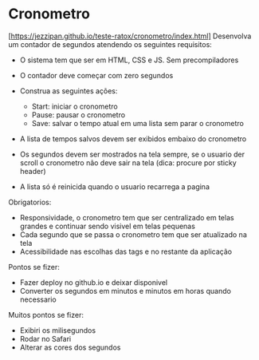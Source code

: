 
# Cronometro
[https://jezzipan.github.io/teste-ratox/cronometro/index.html]
Desenvolva um contador de segundos atendendo os seguintes requisitos:

- O sistema tem que ser em HTML, CSS e JS. Sem precompiladores
- O contador deve começar com zero segundos
- Construa as seguintes ações:

  * Start: iniciar o cronometro
  * Pause: pausar o cronometro
  * Save: salvar o tempo atual em uma lista sem parar o cronometro

- A lista de tempos salvos devem ser exibidos embaixo do cronometro
- Os segundos devem ser mostrados na tela sempre, se o usuario der scroll
o cronometro não deve sair na tela (dica: procure por sticky header)
- A lista só é reinicida quando o usuario recarrega a pagina


Obrigatorios:

 - Responsividade, o cronometro tem que ser centralizado em telas grandes e
continuar sendo visivel em telas pequenas
 - Cada segundo que se passa o cronometro tem que ser atualizado na tela
 - Acessibilidade nas escolhas das tags e no restante da aplicação


Pontos se fizer:

 - Fazer deploy no github.io e deixar disponivel
 - Converter os segundos em minutos e minutos em horas quando necessario

Muitos pontos se fizer:

 - Exibiri os milisegundos
 - Rodar no Safari
 - Alterar as cores dos segundos
